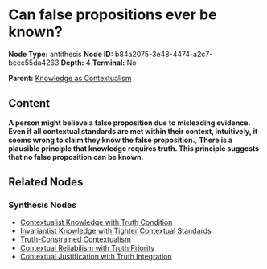 # Can false propositions ever be known?

**Node Type:** antithesis
**Node ID:** b84a2075-3e48-4474-a2c7-bccc55da4263
**Depth:** 4
**Terminal:** No

**Parent:** [Knowledge as Contextualism](knowledge-as-contextualism-synthesis-e14ae2ca-df3a-4daa-8811-20a57e41049c.md)

## Content

**A person might believe a false proposition due to misleading evidence. Even if all contextual standards are met within their context, intuitively, it seems wrong to claim they know the false proposition.**, **There is a plausible principle that knowledge requires truth. This principle suggests that no false proposition can be known.**

## Related Nodes

### Synthesis Nodes

- [Contextualist Knowledge with Truth Condition](contextualist-knowledge-with-truth-condition-synthesis-2b2ede3a-1856-46cb-b638-981b5ecd69e9.md)
- [Invariantist Knowledge with Tighter Contextual Standards](invariantist-knowledge-with-tighter-contextual-standards-synthesis-50715bc5-34af-4ad2-b15e-389a14e52add.md)
- [Truth-Constrained Contextualism](truth-constrained-contextualism-synthesis-5a8ce682-0dea-4b30-8743-5613909a1522.md)
- [Contextual Reliabilism with Truth Priority](contextual-reliabilism-with-truth-priority-synthesis-f014b04e-fe5c-4966-b458-b13b5ff9ebee.md)
- [Contextual Justification with Truth Integration](contextual-justification-with-truth-integration-synthesis-86b2ff5a-1676-4c4c-b4f9-b36477578d15.md)
